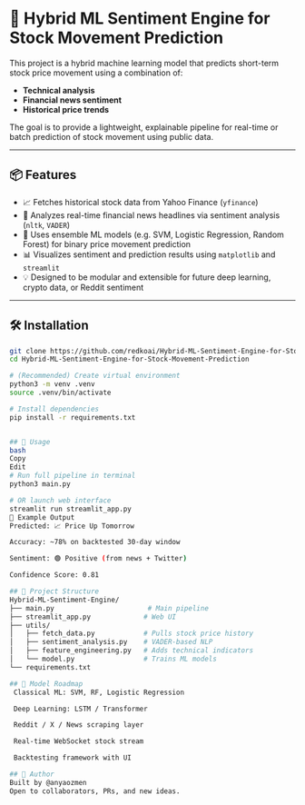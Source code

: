 # 🧠 Hybrid ML Sentiment Engine for Stock Movement Prediction

This project is a hybrid machine learning model that predicts short-term stock price movement using a combination of:
- **Technical analysis**
- **Financial news sentiment**
- **Historical price trends**

The goal is to provide a lightweight, explainable pipeline for real-time or batch prediction of stock movement using public data.

---

## 📦 Features

- 📈 Fetches historical stock data from Yahoo Finance (`yfinance`)
- 📰 Analyzes real-time financial news headlines via sentiment analysis (`nltk`, `VADER`)
- 🤖 Uses ensemble ML models (e.g. SVM, Logistic Regression, Random Forest) for binary price movement prediction
- 📊 Visualizes sentiment and prediction results using `matplotlib` and `streamlit`
- 💡 Designed to be modular and extensible for future deep learning, crypto data, or Reddit sentiment

---

## 🛠️ Installation

```bash
git clone https://github.com/redkoai/Hybrid-ML-Sentiment-Engine-for-Stock-Movement-Prediction.git
cd Hybrid-ML-Sentiment-Engine-for-Stock-Movement-Prediction

# (Recommended) Create virtual environment
python3 -m venv .venv
source .venv/bin/activate

# Install dependencies
pip install -r requirements.txt


## 🚀 Usage
bash
Copy
Edit
# Run full pipeline in terminal
python3 main.py

# OR launch web interface
streamlit run streamlit_app.py
🧪 Example Output
Predicted: 📈 Price Up Tomorrow

Accuracy: ~78% on backtested 30-day window

Sentiment: 🟢 Positive (from news + Twitter)

Confidence Score: 0.81

## 📂 Project Structure
Hybrid-ML-Sentiment-Engine/
├── main.py                       # Main pipeline
├── streamlit_app.py             # Web UI
├── utils/
│   ├── fetch_data.py            # Pulls stock price history
│   ├── sentiment_analysis.py    # VADER-based NLP
│   ├── feature_engineering.py   # Adds technical indicators
│   └── model.py                 # Trains ML models
└── requirements.txt

## 🧠 Model Roadmap
 Classical ML: SVM, RF, Logistic Regression

 Deep Learning: LSTM / Transformer

 Reddit / X / News scraping layer

 Real-time WebSocket stock stream

 Backtesting framework with UI

## 👤 Author
Built by @anyaozmen
Open to collaborators, PRs, and new ideas.

